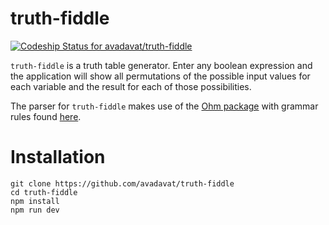 # truth-fiddle

[![Codeship Status for avadavat/truth-fiddle](https://app.codeship.com/projects/256103c0-c0a3-0137-a7a3-022fcc454e27/status?branch=master)](https://app.codeship.com/projects/365921)

`truth-fiddle` is a truth table generator. Enter any boolean expression and the application will show all permutations of the possible input values for each variable and the result for each of those possibilities.

The parser for `truth-fiddle` makes use of the [Ohm package](https://github.com/harc/ohm) with grammar rules found [here](https://github.com/avadavat/truth-fiddle/blob/master/src/model/grammar/grammarRules.ts).

# Installation

```
git clone https://github.com/avadavat/truth-fiddle
cd truth-fiddle
npm install
npm run dev
```
